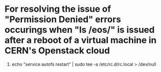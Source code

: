 # For resolving the issue of "Permission Denied" errors occurings when "ls /eos/" is issued after a reboot of a virtual machine in CERN's Openstack cloud

1) echo "service autofs restart" | sudo tee -a /etc/rc.d/rc.local > /dev/null
